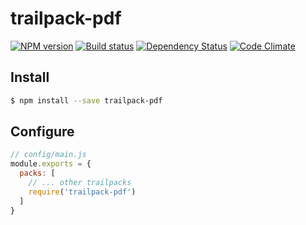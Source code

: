 # trailpack-pdf

[![NPM version][npm-image]][npm-url]
[![Build status][ci-image]][ci-url]
[![Dependency Status][daviddm-image]][daviddm-url]
[![Code Climate][codeclimate-image]][codeclimate-url]



## Install

```sh
$ npm install --save trailpack-pdf
```

## Configure

```js
// config/main.js
module.exports = {
  packs: [
    // ... other trailpacks
    require('trailpack-pdf')
  ]
}
```

[npm-image]: https://img.shields.io/npm/v/trailpack-pdf.svg?style=flat-square
[npm-url]: https://npmjs.org/package/trailpack-pdf
[ci-image]: https://img.shields.io/travis/jaumard/trailpack-pdf/master.svg?style=flat-square
[ci-url]: https://travis-ci.org/jaumard/trailpack-pdf
[daviddm-image]: http://img.shields.io/david/jaumard/trailpack-pdf.svg?style=flat-square
[daviddm-url]: https://david-dm.org/jaumard/trailpack-pdf
[codeclimate-image]: https://img.shields.io/codeclimate/github/jaumard/trailpack-pdf.svg?style=flat-square
[codeclimate-url]: https://codeclimate.com/github/jaumard/trailpack-pdf

